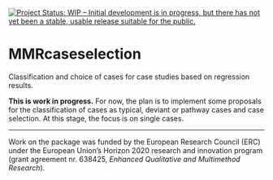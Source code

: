 [![Project Status: WIP – Initial development is in progress, but there has not yet been a stable, usable release suitable for the public.](https://www.repostatus.org/badges/latest/wip.svg)](https://www.repostatus.org/#wip)

# MMRcaseselection
Classification and choice of cases for case studies based on regression results.

**This is work in progress.** For now, the plan is to implement some proposals for the classification of cases as typical, deviant or pathway cases and case selection. At this stage, the focus is on single cases. 

***

Work on the package was funded by the European Research Council (ERC) under the European Union’s Horizon 2020 research and innovation program (grant agreement nr. 638425, *Enhanced Qualitative and Multimethod Research*).
